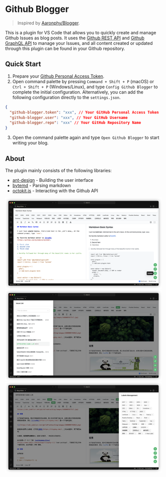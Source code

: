 # Github Blogger

> Inspired by [Aaronphy/Blogger](https://github.com/Aaronphy/Blogger).

This is a plugin for VS Code that allows you to quickly create and manage Github Issues as blog posts. It uses the [Github REST API](https://docs.github.com/en/rest?apiVersion=2022-11-28) and [Github GraphQL API](https://docs.github.com/en/graphql) to manage your Issues, and all content created or updated through this plugin can be found in your Github repository.

## Quick Start

1. Prepare your [Github Personal Access Token](https://docs.github.com/en/authentication/keeping-your-account-and-data-secure/managing-your-personal-access-tokens).
2. Open command palette by pressing `Command + Shift + P` (macOS) or `Ctrl + Shift + P` (Windows/Linux), and type `Config Github Blogger` to complete the initial configuration. Alternatively, you can add the following configuration directly to the `settings.json`.

```json
{
  "github-blogger.token": "xxx", // Your GitHub Personal Access Token
  "github-blogger.user": "xxx", // Your GitHub Username
  "github-blogger.repo": "xxx" // Your GitHub Repository Name
}
```

3. Open the command palette again and type `Open Github Blogger` to start writing your blog.

## About

The plugin mainly consists of the following libraries:

- [ant-design](https://github.com/ant-design/ant-design) - Building the user interface
- [bytemd](https://github.com/bytedance/bytemd) - Parsing markdown
- [octokit.js](https://github.com/octokit/octokit.js) - Interacting with the Github API

![](./images/screenshot-1.png)
![](./images/screenshot-2.png)
![](./images/screenshot-3.png)
